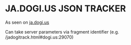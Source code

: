 # JA.DOGI.US JSON TRACKER
As seen on [ja.dogi.us](http://ja.dogi.us/)

Can take server parameters via fragment identifier (e.g. /jadogitrack.html#dogi.us:29070)
